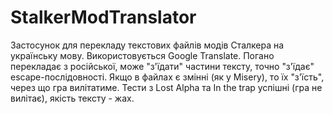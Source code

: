 # StalkerModTranslator
Застосунок для перекладу текстових файлів модів Сталкера на українську мову. 
Використовується Google Translate. 
Погано перекладає з російської, може "з'їдати" частини тексту, точно "з'їдає" escape-послідовності.
Якщо в файлах є змінні (як у Misery), то їх "з'їсть", через що гра вилітатиме.
Тести з Lost Alpha та In the trap успішні (гра не вилітає), якість тексту - жах.
